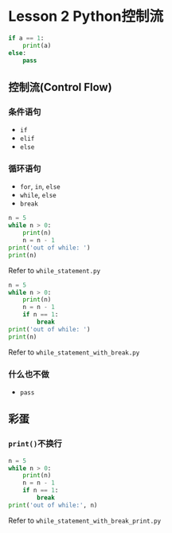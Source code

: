 # Lesson 2 Python控制流

```python
if a == 1:
    print(a)
else:
    pass
```

## 控制流(Control Flow)

### 条件语句

- `if`
- `elif`
- `else`

### 循环语句

- `for`, `in`, `else`
- `while`, `else`
- `break`

```python
n = 5
while n > 0:
    print(n)
    n = n - 1
print('out of while: ')
print(n)
```
Refer to `while_statement.py`

```python
n = 5
while n > 0:
    print(n)
    n = n - 1
    if n == 1:
        break
print('out of while: ')
print(n)
```
Refer to `while_statement_with_break.py`

### 什么也不做

- `pass`

## 彩蛋

### `print()`不换行

```python
n = 5
while n > 0:
    print(n)
    n = n - 1
    if n == 1:
        break
print('out of while:', n)
```
Refer to `while_statement_with_break_print.py`
